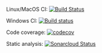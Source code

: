 Linux/MacOS CI: [![Build Status](https://travis-ci.org/isen-ng/testcontainers-dotnet.svg?branch=master)](https://travis-ci.org/isen-ng/testcontainers-dotnet)

Windows CI: [![Build status](https://ci.appveyor.com/api/projects/status/4hcmw8qnlp86vag0/branch/master?svg=true)](https://ci.appveyor.com/project/isen-ng/testcontainers-dotnet/branch/master)

Code coverage: [![codecov](https://codecov.io/gh/isen-ng/testcontainers-dotnet/branch/master/graph/badge.svg)](https://codecov.io/gh/isen-ng/testcontainers-dotnet)

Static analysis: [![Sonarcloud Status](https://sonarcloud.io/api/project_badges/measure?project=testcontainers-dotnet&metric=alert_status)](https://sonarcloud.io/dashboard?id=testcontainers-dotnet)